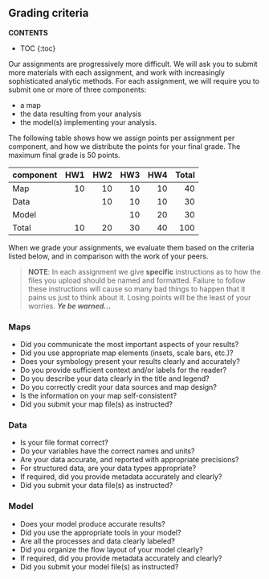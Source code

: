 ## Grading criteria

**CONTENTS**
- TOC
{:toc}

Our assignments are progressively more difficult. We will ask you to submit more materials with each assignment, and work with increasingly sophisticated analytic methods. For each assignment, we will require you to submit one or more of three components:

- a map
- the data resulting from your analysis
- the model(s) implementing your analysis.

The following table shows how we assign points per assignment per component, and how we distribute the points for your final grade. The maximum final grade is 50 points.

| component |  HW1 |  HW2 |  HW3 |  HW4 | Total |
| --------- | ---: | ---: | ---: | ---: | ----: |
| Map       |   10 |   10 |   10 |   10 |    40 |
| Data      |      |   10 |   10 |   10 |    30 |
| Model     |      |      |   10 |   20 |    30 |
| Total     |   10 |   20 |   30 |   40 |   100 |

When we grade your assignments, we evaluate them based on the criteria listed below, and in comparison with the work of your peers.

> **NOTE**: In each assignment we give **specific** instructions as to how the files you upload should be named and formatted. Failure to follow these instructions will cause so many bad things to happen that it pains us just to think about it. Losing points will be the least of your worries. ***Ye be warned...***

### Maps

- Did you communicate the most important aspects of your results?
- Did you use appropriate map elements (insets, scale bars, etc.)?
- Does your symbology present your results clearly and accurately?
- Do you provide sufficient context and/or labels for the reader?
- Do you describe your data clearly in the title and legend?
- Do you correctly credit your data sources and map design?
- Is the information on your map self-consistent?
- Did you submit your map file(s) as instructed?

### Data

- Is your file format correct?
- Do your variables have the correct names and units?
- Are your data accurate, and reported with appropriate precisions?
- For structured data, are your data types appropriate?
- If required, did you provide metadata accurately and clearly?
- Did you submit your data file(s) as instructed?

### Model

- Does your model produce accurate results?
- Did you use the appropriate tools in your model?
- Are all the processes and data clearly labeled?
- Did you organize the flow layout of your model clearly?
- If required, did you provide metadata accurately and clearly?
- Did you submit your model file(s) as instructed?
